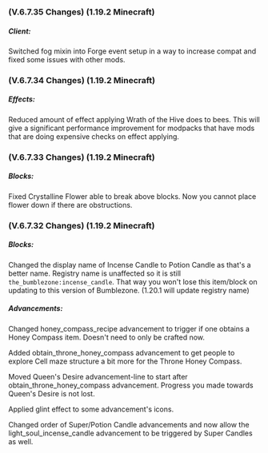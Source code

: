 ### **(V.6.7.35 Changes) (1.19.2 Minecraft)**

##### Client:
Switched fog mixin into Forge event setup in a way to increase compat and fixed some issues with other mods.


### **(V.6.7.34 Changes) (1.19.2 Minecraft)**

##### Effects:
Reduced amount of effect applying Wrath of the Hive does to bees. This will give a significant performance improvement for modpacks
 that have mods that are doing expensive checks on effect applying.


### **(V.6.7.33 Changes) (1.19.2 Minecraft)**

##### Blocks:
Fixed Crystalline Flower able to break above blocks. Now you cannot place flower down if there are obstructions.


### **(V.6.7.32 Changes) (1.19.2 Minecraft)**

##### Blocks:
Changed the display name of Incense Candle to Potion Candle as that's a better name. 
 Registry name is unaffected so it is still `the_bumblezone:incense_candle`. 
 That way you won't lose this item/block on updating to this version of Bumblezone. (1.20.1 will update registry name)

##### Advancements:
Changed honey_compass_recipe advancement to trigger if one obtains a Honey Compass item. Doesn't need to only be crafted now.

Added obtain_throne_honey_compass advancement to get people to explore Cell maze structure a bit more for the Throne Honey Compass.

Moved Queen's Desire advancement-line to start after obtain_throne_honey_compass advancement. Progress you made towards Queen's Desire is not lost.

Applied glint effect to some advancement's icons.

Changed order of Super/Potion Candle advancements and now allow the light_soul_incense_candle advancement to be triggered by Super Candles as well.
